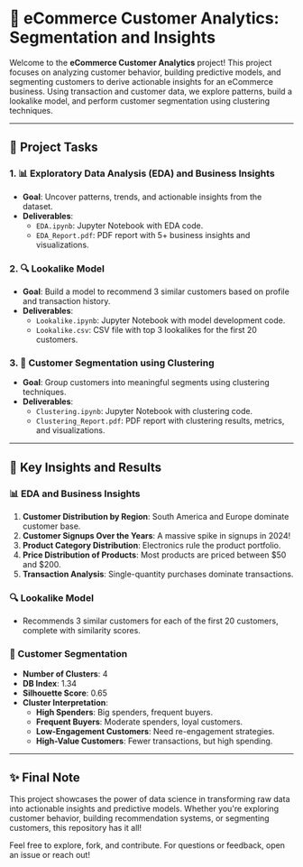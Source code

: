# 🚀 eCommerce Customer Analytics: Segmentation and Insights  

Welcome to the **eCommerce Customer Analytics** project! This project focuses on analyzing customer behavior, building predictive models, and segmenting customers to derive actionable insights for an eCommerce business. Using transaction and customer data, we explore patterns, build a lookalike model, and perform customer segmentation using clustering techniques.  

---

## 🎯 Project Tasks  

### 1. 📊 Exploratory Data Analysis (EDA) and Business Insights  
- **Goal**: Uncover patterns, trends, and actionable insights from the dataset.  
- **Deliverables**:  
  - `EDA.ipynb`: Jupyter Notebook with EDA code.  
  - `EDA_Report.pdf`: PDF report with 5+ business insights and visualizations.  

### 2. 🔍 Lookalike Model  
- **Goal**: Build a model to recommend 3 similar customers based on profile and transaction history.  
- **Deliverables**:  
  - `Lookalike.ipynb`: Jupyter Notebook with model development code.  
  - `Lookalike.csv`: CSV file with top 3 lookalikes for the first 20 customers.  

### 3. 🎯 Customer Segmentation using Clustering  
- **Goal**: Group customers into meaningful segments using clustering techniques.  
- **Deliverables**:  
  - `Clustering.ipynb`: Jupyter Notebook with clustering code.  
  - `Clustering_Report.pdf`: PDF report with clustering results, metrics, and visualizations.  

---

## 🌟 Key Insights and Results  

### 📊 EDA and Business Insights  
1. **Customer Distribution by Region**: South America and Europe dominate customer base.  
2. **Customer Signups Over the Years**: A massive spike in signups in 2024!  
3. **Product Category Distribution**: Electronics rule the product portfolio.  
4. **Price Distribution of Products**: Most products are priced between $50 and $200.  
5. **Transaction Analysis**: Single-quantity purchases dominate transactions.  

### 🔍 Lookalike Model  
- Recommends 3 similar customers for each of the first 20 customers, complete with similarity scores.  

### 🎯 Customer Segmentation  
- **Number of Clusters**: 4  
- **DB Index**: 1.34  
- **Silhouette Score**: 0.65  
- **Cluster Interpretation**:  
  - **High Spenders**: Big spenders, frequent buyers.  
  - **Frequent Buyers**: Moderate spenders, loyal customers.  
  - **Low-Engagement Customers**: Need re-engagement strategies.  
  - **High-Value Customers**: Fewer transactions, but high spending.  

---

## ✨ Final Note  
This project showcases the power of data science in transforming raw data into actionable insights and predictive models. Whether you're exploring customer behavior, building recommendation systems, or segmenting customers, this repository has it all!  

Feel free to explore, fork, and contribute. For questions or feedback, open an issue or reach out!  
